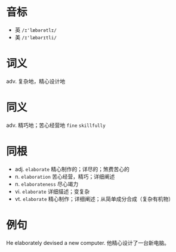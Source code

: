 # 音标

- 英 `/ɪ'læbərətlɪ/`
- 美 `/ɪ'læbərɪtli/`

# 词义

adv. 复杂地，精心设计地


# 同义

adv. 精巧地；苦心经营地
`fine` `skillfully`

# 同根

- adj. `elaborate` 精心制作的；详尽的；煞费苦心的
- n. `elaboration` 苦心经营，精巧；详细阐述
- n. `elaborateness` 尽心竭力
- vi. `elaborate` 详细描述；变复杂
- vt. `elaborate` 精心制作；详细阐述；从简单成分合成（复杂有机物）

# 例句

He elaborately devised a new computer.
他精心设计了一台新电脑。


